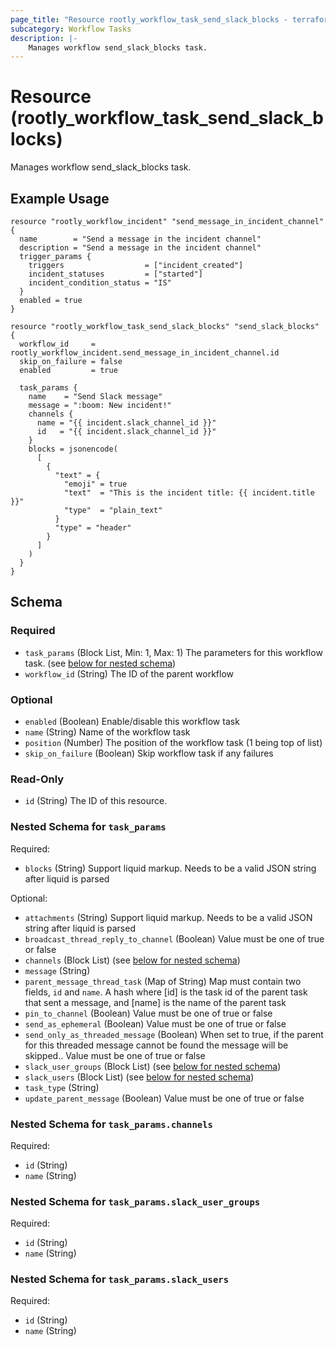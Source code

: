 ```yaml
---
page_title: "Resource rootly_workflow_task_send_slack_blocks - terraform-provider-rootly"
subcategory: Workflow Tasks
description: |-
    Manages workflow send_slack_blocks task.
---
```


# Resource (rootly_workflow_task_send_slack_blocks)

Manages workflow send_slack_blocks task.

## Example Usage

```shell
resource "rootly_workflow_incident" "send_message_in_incident_channel" {
  name        = "Send a message in the incident channel"
  description = "Send a message in the incident channel"
  trigger_params {
    triggers                  = ["incident_created"]
    incident_statuses         = ["started"]
    incident_condition_status = "IS"
  }
  enabled = true
}

resource "rootly_workflow_task_send_slack_blocks" "send_slack_blocks" {
  workflow_id     = rootly_workflow_incident.send_message_in_incident_channel.id
  skip_on_failure = false
  enabled         = true

  task_params {
    name    = "Send Slack message"
    message = ":boom: New incident!"
    channels {
      name = "{{ incident.slack_channel_id }}"
      id   = "{{ incident.slack_channel_id }}"
    }
    blocks = jsonencode(
      [
        {
          "text" = {
            "emoji" = true
            "text"  = "This is the incident title: {{ incident.title }}"
            "type"  = "plain_text"
          }
          "type" = "header"
        }
      ]
    )
  }
}
```

<!-- schema generated by tfplugindocs -->
## Schema

### Required

- `task_params` (Block List, Min: 1, Max: 1) The parameters for this workflow task. (see [below for nested schema](#nestedblock--task_params))
- `workflow_id` (String) The ID of the parent workflow

### Optional

- `enabled` (Boolean) Enable/disable this workflow task
- `name` (String) Name of the workflow task
- `position` (Number) The position of the workflow task (1 being top of list)
- `skip_on_failure` (Boolean) Skip workflow task if any failures

### Read-Only

- `id` (String) The ID of this resource.

<a id="nestedblock--task_params"></a>
### Nested Schema for `task_params`

Required:

- `blocks` (String) Support liquid markup. Needs to be a valid JSON string after liquid is parsed

Optional:

- `attachments` (String) Support liquid markup. Needs to be a valid JSON string after liquid is parsed
- `broadcast_thread_reply_to_channel` (Boolean) Value must be one of true or false
- `channels` (Block List) (see [below for nested schema](#nestedblock--task_params--channels))
- `message` (String)
- `parent_message_thread_task` (Map of String) Map must contain two fields, `id` and `name`. A hash where [id] is the task id of the parent task that sent a message, and [name] is the name of the parent task
- `pin_to_channel` (Boolean) Value must be one of true or false
- `send_as_ephemeral` (Boolean) Value must be one of true or false
- `send_only_as_threaded_message` (Boolean) When set to true, if the parent for this threaded message cannot be found the message will be skipped.. Value must be one of true or false
- `slack_user_groups` (Block List) (see [below for nested schema](#nestedblock--task_params--slack_user_groups))
- `slack_users` (Block List) (see [below for nested schema](#nestedblock--task_params--slack_users))
- `task_type` (String)
- `update_parent_message` (Boolean) Value must be one of true or false

<a id="nestedblock--task_params--channels"></a>
### Nested Schema for `task_params.channels`

Required:

- `id` (String)
- `name` (String)


<a id="nestedblock--task_params--slack_user_groups"></a>
### Nested Schema for `task_params.slack_user_groups`

Required:

- `id` (String)
- `name` (String)


<a id="nestedblock--task_params--slack_users"></a>
### Nested Schema for `task_params.slack_users`

Required:

- `id` (String)
- `name` (String)
